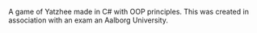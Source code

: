 A game of Yatzhee made in C# with OOP principles. This was created in association with an exam an Aalborg University.
